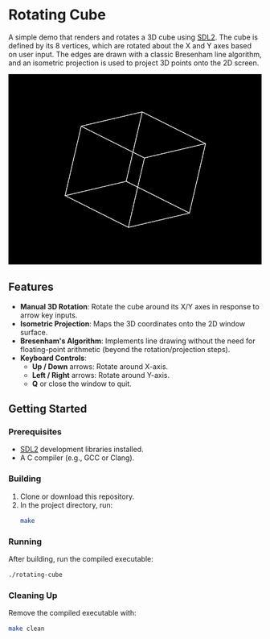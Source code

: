 # Rotating Cube

A simple demo that renders and rotates a 3D cube using [SDL2](https://www.libsdl.org). The cube is defined by its 8 vertices, which are rotated about the X and Y axes based on user input. The edges are drawn with a classic Bresenham line algorithm, and an isometric projection is used to project 3D points onto the 2D screen.

![Demo Image](./demo.png) 

## Features
- **Manual 3D Rotation**: Rotate the cube around its X/Y axes in response to arrow key inputs.
- **Isometric Projection**: Maps the 3D coordinates onto the 2D window surface.
- **Bresenham's Algorithm**: Implements line drawing without the need for floating-point arithmetic (beyond the rotation/projection steps).
- **Keyboard Controls**:
  - **Up / Down** arrows: Rotate around X-axis.
  - **Left / Right** arrows: Rotate around Y-axis.
  - **Q** or close the window to quit.

## Getting Started

### Prerequisites
- [SDL2](https://www.libsdl.org) development libraries installed.
- A C compiler (e.g., GCC or Clang).

### Building
1. Clone or download this repository.
2. In the project directory, run:
   ```bash
   make
   ```

### Running
After building, run the compiled executable:
```bash
./rotating-cube
```

### Cleaning Up
Remove the compiled executable with:
```bash
make clean
```
